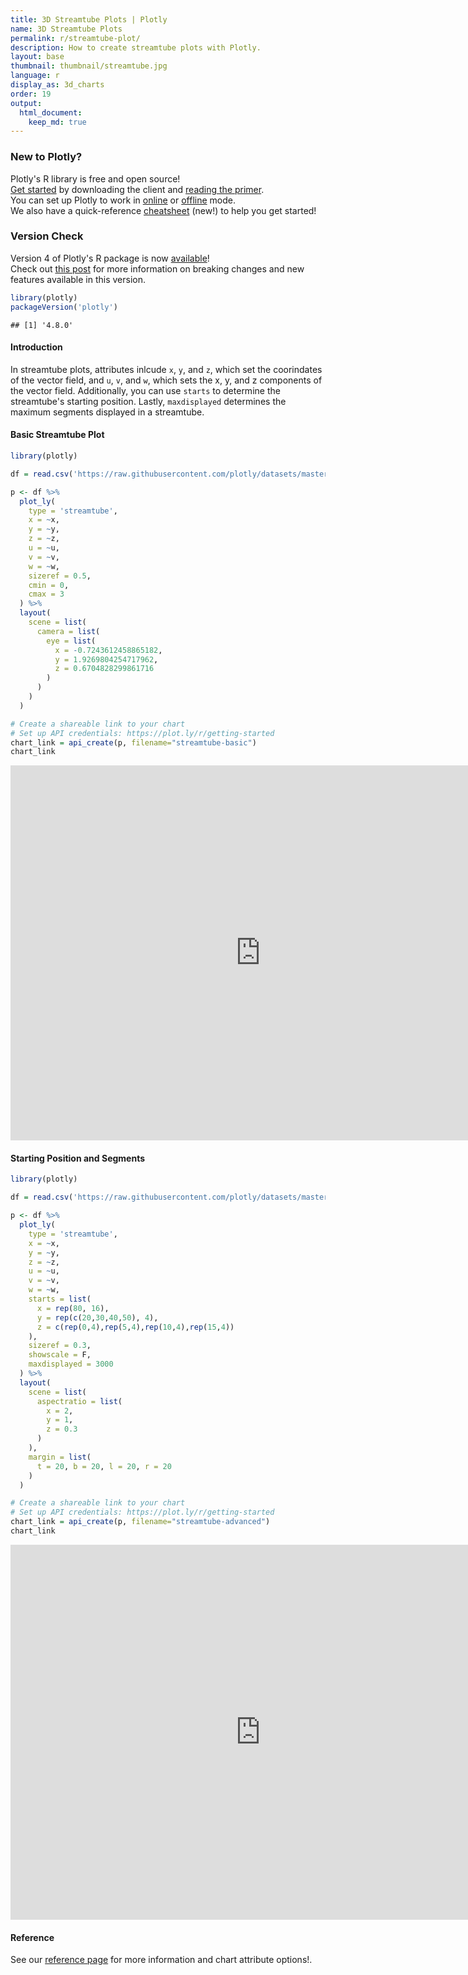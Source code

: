 ```yaml
---
title: 3D Streamtube Plots | Plotly
name: 3D Streamtube Plots 
permalink: r/streamtube-plot/
description: How to create streamtube plots with Plotly.
layout: base
thumbnail: thumbnail/streamtube.jpg
language: r
display_as: 3d_charts
order: 19
output:
  html_document:
    keep_md: true
---
```



### New to Plotly?

Plotly's R library is free and open source!<br>
[Get started](https://plot.ly/r/getting-started/) by downloading the client and [reading the primer](https://plot.ly/r/getting-started/).<br>
You can set up Plotly to work in [online](https://plot.ly/r/getting-started/#hosting-graphs-in-your-online-plotly-account) or [offline](https://plot.ly/r/offline/) mode.<br>
We also have a quick-reference [cheatsheet](https://images.plot.ly/plotly-documentation/images/r_cheat_sheet.pdf) (new!) to help you get started!

### Version Check

Version 4 of Plotly's R package is now [available](https://plot.ly/r/getting-started/#installation)!<br>
Check out [this post](http://moderndata.plot.ly/upgrading-to-plotly-4-0-and-above/) for more information on breaking changes and new features available in this version.

```r
library(plotly)
packageVersion('plotly')
```

```
## [1] '4.8.0'
```


#### Introduction

In streamtube plots, attributes inlcude `x`, `y`, and `z`, which set the coorindates of the vector field, and `u`, `v`, and `w`, which sets the x, y, and z components of the vector field. Additionally, you can use `starts` to determine the streamtube's starting position. Lastly, `maxdisplayed` determines the maximum segments displayed in a streamtube.  

#### Basic Streamtube Plot


```r
library(plotly)

df = read.csv('https://raw.githubusercontent.com/plotly/datasets/master/streamtube-basic.csv')

p <- df %>%
  plot_ly(
    type = 'streamtube',
    x = ~x,
    y = ~y,
    z = ~z,
    u = ~u,
    v = ~v,
    w = ~w,
    sizeref = 0.5,
    cmin = 0,
    cmax = 3
  ) %>%
  layout(
    scene = list(
      camera = list(
        eye = list(
          x = -0.7243612458865182,
          y = 1.9269804254717962,
          z = 0.6704828299861716
        )
      )
    )
  )

# Create a shareable link to your chart
# Set up API credentials: https://plot.ly/r/getting-started
chart_link = api_create(p, filename="streamtube-basic")
chart_link
```

<iframe src="https://plot.ly/~RPlotBot/5451.embed" width="800" height="600" id="igraph" scrolling="no" seamless="seamless" frameBorder="0"> </iframe>

#### Starting Position and Segments


```r
library(plotly)

df = read.csv('https://raw.githubusercontent.com/plotly/datasets/master/streamtube-wind.csv')

p <- df %>%
  plot_ly(
    type = 'streamtube',
    x = ~x,
    y = ~y,
    z = ~z,
    u = ~u,
    v = ~v,
    w = ~w,
    starts = list(
      x = rep(80, 16),
      y = rep(c(20,30,40,50), 4),
      z = c(rep(0,4),rep(5,4),rep(10,4),rep(15,4))
    ),
    sizeref = 0.3,
    showscale = F,
    maxdisplayed = 3000
  ) %>%
  layout(
    scene = list(
      aspectratio = list(
        x = 2,
        y = 1,
        z = 0.3
      )
    ),
    margin = list(
      t = 20, b = 20, l = 20, r = 20
    )
  )

# Create a shareable link to your chart
# Set up API credentials: https://plot.ly/r/getting-started
chart_link = api_create(p, filename="streamtube-advanced")
chart_link
```

<iframe src="https://plot.ly/~RPlotBot/5449.embed" width="800" height="600" id="igraph" scrolling="no" seamless="seamless" frameBorder="0"> </iframe>


#### Reference

See our [reference page](https://plot.ly/r/reference/) for more information and chart attribute options!.

